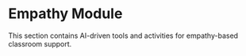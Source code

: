 # Empathy Module

This section contains AI-driven tools and activities for empathy-based classroom support.
